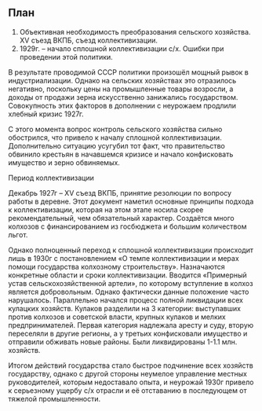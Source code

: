 ## План
1. Объективная необходимость преобразования сельского хозяйства. XV съезд ВКПБ, съезд коллективизации.
2. 1929г. – начало сплошной коллективизации с/х. Ошибки при проведении этой политики.

В результате проводимой СССР политики произошёл мощный рывок в индустриализации. Однако на сельских хозяйствах это отразилось негативно, поскольку цены на промышленные товары возросли, а доходы от продажи зерна искусственно занижались государством. Совокупность  этих факторов в дополнении с неурожаем продлили хлебный кризис 1927г.

С этого момента вопрос контроль сельского хозяйства сильно обострился, что привело к началу сплошной коллективизации. Дополнительно ситуацию усугубил тот факт, что правительство обвинило крестьян в начавшемся кризисе и начало конфисковать имущество и зерно обвиняемых. 

Период коллективизации 

Декабрь 1927г – XV съезд ВКПБ, принятие резолюции по вопросу работы в деревне. Этот документ наметил основные принципы подхода к коллективизации, которая на этом этапе носила скорее рекомендательный, чем обязательный характер. Создаётся много колхозов с финансированием из госбюджета и большим количеством льгот.

Однако полноценный переход к сплошной коллективизации происходит лишь в 1930г с постановлением «О темпе коллективизации и мерах помощи государства колхозному строительству». Назначаются конкретные области и сроки коллективизации. Вводится «Примерный устав сельскохозяйственной артели», по которому вступление в колхоз является добровольным. Однако фактически данные положение часто нарушалось. Параллельно начался процесс полной ликвидации всех кулацких хозяйств. Кулаков разделили на 3 категории: выступавших против колхозов и советской власти, крупных кулаков и мелких предпринимателей. Первая категория надлежала аресту и суду, вторую переселяли в другие регионы, а у третьих конфисковали имущество и отправили обживать новые районы. Были ликвидированы 1-1.1 млн. хозяйств.

Итогом действий государства стало быстрое подчинение всех хозяйств государству, однако с другой стороны неумелое управление местных руководителей, которым недоставало опыта, и неурожай 1930г привело к серьезному ущербу с/х отрасли и её отставанию в последующем от тяжелой промышленности.